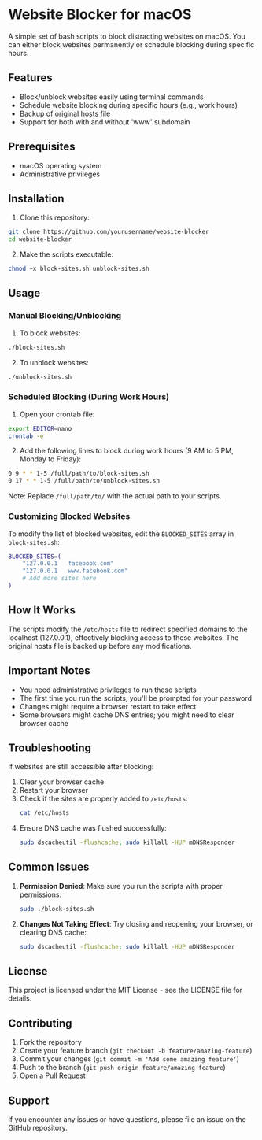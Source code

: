 # Website Blocker for macOS

A simple set of bash scripts to block distracting websites on macOS. You can either block websites permanently or schedule blocking during specific hours.

## Features

- Block/unblock websites easily using terminal commands
- Schedule website blocking during specific hours (e.g., work hours)
- Backup of original hosts file
- Support for both with and without 'www' subdomain

## Prerequisites

- macOS operating system
- Administrative privileges

## Installation

1. Clone this repository:

```bash
git clone https://github.com/yourusername/website-blocker
cd website-blocker
```

2. Make the scripts executable:

```bash
chmod +x block-sites.sh unblock-sites.sh
```

## Usage

### Manual Blocking/Unblocking

1. To block websites:

```bash
./block-sites.sh
```

2. To unblock websites:

```bash
./unblock-sites.sh
```

### Scheduled Blocking (During Work Hours)

1. Open your crontab file:

```bash
export EDITOR=nano
crontab -e
```

2. Add the following lines to block during work hours (9 AM to 5 PM, Monday to Friday):

```bash
0 9 * * 1-5 /full/path/to/block-sites.sh
0 17 * * 1-5 /full/path/to/unblock-sites.sh
```

Note: Replace `/full/path/to/` with the actual path to your scripts.

### Customizing Blocked Websites

To modify the list of blocked websites, edit the `BLOCKED_SITES` array in `block-sites.sh`:

```bash
BLOCKED_SITES=(
    "127.0.0.1   facebook.com"
    "127.0.0.1   www.facebook.com"
    # Add more sites here
)
```

## How It Works

The scripts modify the `/etc/hosts` file to redirect specified domains to the localhost (127.0.0.1), effectively blocking access to these websites. The original hosts file is backed up before any modifications.

## Important Notes

- You need administrative privileges to run these scripts
- The first time you run the scripts, you'll be prompted for your password
- Changes might require a browser restart to take effect
- Some browsers might cache DNS entries; you might need to clear browser cache

## Troubleshooting

If websites are still accessible after blocking:

1. Clear your browser cache
2. Restart your browser
3. Check if the sites are properly added to `/etc/hosts`:
   ```bash
   cat /etc/hosts
   ```
4. Ensure DNS cache was flushed successfully:
   ```bash
   sudo dscacheutil -flushcache; sudo killall -HUP mDNSResponder
   ```

## Common Issues

1. **Permission Denied**: Make sure you run the scripts with proper permissions:

   ```bash
   sudo ./block-sites.sh
   ```

2. **Changes Not Taking Effect**: Try closing and reopening your browser, or clearing DNS cache:
   ```bash
   sudo dscacheutil -flushcache; sudo killall -HUP mDNSResponder
   ```

## License

This project is licensed under the MIT License - see the LICENSE file for details.

## Contributing

1. Fork the repository
2. Create your feature branch (`git checkout -b feature/amazing-feature`)
3. Commit your changes (`git commit -m 'Add some amazing feature'`)
4. Push to the branch (`git push origin feature/amazing-feature`)
5. Open a Pull Request

## Support

If you encounter any issues or have questions, please file an issue on the GitHub repository.
